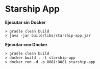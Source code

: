 # Starship App

**Ejecutar sin Docker**

```
> gradle clean build
> java -jar build/libs/starship-app.jar
```

**Ejecutar con Docker**
```
> gradle clean build
> docker build . -t starship-app
> docker run -d -p 8081:8081 starship-app

```
